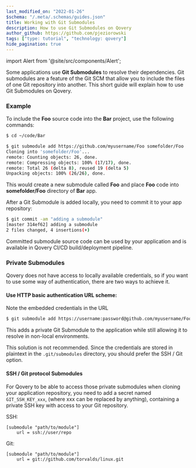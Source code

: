 ```yaml
---
last_modified_on: "2022-01-26"
$schema: "/.meta/.schemas/guides.json"
title: Working with Git Submodules
description: How to use Git Submodules on Qovery
author_github: https://github.com/pjeziorowski
tags: ["type: tutorial", "technology: qovery"]
hide_pagination: true
---
```


import Alert from '@site/src/components/Alert';

Some applications use **Git Submodules** to resolve their dependencies. Git submodules are a feature of the Git SCM that allow you to include the files of one Git repository into another.
This short guide will explain how to use Git Submodules on Qovery.

### Example

To include the **Foo** source code into the **Bar** project, use the following commands:

```bash
$ cd ~/code/Bar

$ git submodule add https://github.com/myusername/Foo somefolder/Foo
Cloning into 'somefolder/Foo'...
remote: Counting objects: 26, done.
remote: Compressing objects: 100% (17/17), done.
remote: Total 26 (delta 8), reused 19 (delta 5)
Unpacking objects: 100% (26/26), done.
```

This would create a new submodule called **Foo** and place **Foo** code into **somefolder/Foo** directory of **Bar** app.

After a Git Submodule is added locally, you need to commit it to your app repository:

```bash
$ git commit -am "adding a submodule"
[master 314ef62] adding a submodule
2 files changed, 4 insertions(+)
```

Committed submodule source code can be used by your application and is available in Qovery CI/CD build/deployment pipeline.

### Private Submodules

Qovery does not have access to locally available credentials, so if you want to use some way of authentication, there are two ways to achieve it.


#### Use HTTP basic authentication URL scheme:

<Alert type="info">

Note the embedded credentials in the URL

</Alert>

```bash
$ git submodule add https://username:password@github.com/myusername/FooBar
```

This adds a private Git Submodule to the application while still allowing it to resolve in non-local environments.

<Alert type="warning">

This solution is not recommended.
Since the credentials are stored in plaintext in the `.git/submodules` directory, you should prefer the SSH / Git option.

</Alert>

#### SSH / Git protocol Submodules

For Qovery to be able to access those private submodules when cloning your application repository, you need to add a secret named `GIT_SSH_KEY_xxx`, 
(where xxx can be replaced by anything), containing a private SSH key with access to your Git repository.


SSH:

```
[submodule "path/to/module"]
    url = ssh://user/repo
```

Git:

```
[submodule "path/to/module"]
    url = git://github.com/torvalds/linux.git
```



